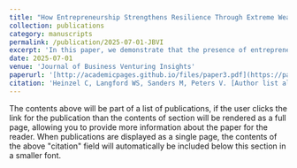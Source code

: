 ```yaml
---
title: "How Entrepreneurship Strengthens Resilience Through Extreme Weather Events."
collection: publications
category: manuscripts
permalink: /publication/2025-07-01-JBVI
excerpt: 'In this paper, we demonstrate that the presence of entrepreneurial organizations, proxied by young and small firms, in an economy increases its resilience to external shocks. We estimate the effect of local young and small firm employment shares on employment growth through extreme weather events in US counties using an event study model. We find that higher employment shares of young and small firms reduce employment losses for given levels of property damages. We contribute to the literature by showing that entrepreneurship enhances economic resilience to physical climate shocks at the local level. As regional resilience can be considered a public good, our findings add an argument to the case for supporting young and small firms in the face of progressing climate change.'
date: 2025-07-01
venue: 'Journal of Business Venturing Insights'
paperurl: '[http://academicpages.github.io/files/paper3.pdf](https://papers.ssrn.com/sol3/papers.cfm?abstract_id=4993710)'
citation: 'Heinzel C, Langford WS, Sanders M, Peters V. [Author list alphabetical.] How Entrepreneurship Strengthens Resilience Through Extreme Weather Events. Journal of Business Venturing Insights (Forthcoming)'
---
```


The contents above will be part of a list of publications, if the user clicks the link for the publication than the contents of section will be rendered as a full page, allowing you to provide more information about the paper for the reader. When publications are displayed as a single page, the contents of the above "citation" field will automatically be included below this section in a smaller font.
